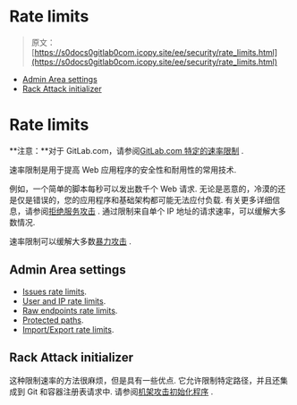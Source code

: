 # Rate limits

> 原文：[https://s0docs0gitlab0com.icopy.site/ee/security/rate_limits.html](https://s0docs0gitlab0com.icopy.site/ee/security/rate_limits.html)

*   [Admin Area settings](#admin-area-settings)
*   [Rack Attack initializer](#rack-attack-initializer)

# Rate limits[](#rate-limits "Permalink")

**注意：**对于 GitLab.com，请参阅[GitLab.com 特定的速率限制](../user/gitlab_com/index.html#gitlabcom-specific-rate-limits) .

速率限制是用于提高 Web 应用程序的安全性和耐用性的常用技术.

例如，一个简单的脚本每秒可以发出数千个 Web 请求. 无论是恶意的，冷漠的还是仅是错误的，您的应用程序和基础架构都可能无法应付负载. 有关更多详细信息，请参阅[拒绝服务攻击](https://en.wikipedia.org/wiki/Denial-of-service_attack) . 通过限制来自单个 IP 地址的请求速率，可以缓解大多数情况.

速率限制可以缓解大多数[暴力攻击](https://en.wikipedia.org/wiki/Brute-force_attack) .

## Admin Area settings[](#admin-area-settings "Permalink")

*   [Issues rate limits](../user/admin_area/settings/rate_limit_on_issues_creation.html).
*   [User and IP rate limits](../user/admin_area/settings/user_and_ip_rate_limits.html).
*   [Raw endpoints rate limits](../user/admin_area/settings/rate_limits_on_raw_endpoints.html).
*   [Protected paths](../user/admin_area/settings/protected_paths.html).
*   [Import/Export rate limits](../user/admin_area/settings/import_export_rate_limits.html).

## Rack Attack initializer[](#rack-attack-initializer "Permalink")

这种限制速率的方法很麻烦，但是具有一些优点. 它允许限制特定路径，并且还集成到 Git 和容器注册表请求中. 请参阅[机架攻击初始化程序](rack_attack.html) .